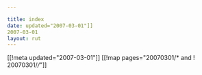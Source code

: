 ```yaml
---

title: index
date: updated="2007-03-01"]]
2007-03-01
layout: rut
---
```


[[!meta updated="2007-03-01"]]
[[!map pages="20070301/* and ! 20070301/*/*"]]
